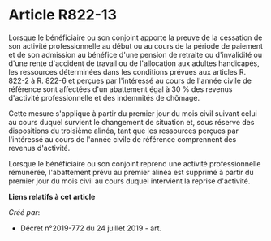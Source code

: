 # Article R822-13

Lorsque le bénéficiaire ou son conjoint apporte la preuve de la cessation de son activité professionnelle au début ou au
cours de la période de paiement et de son admission au bénéfice d'une pension de retraite ou d'invalidité ou d'une rente
d'accident de travail ou de l'allocation aux adultes handicapés, les ressources déterminées dans les conditions prévues aux
articles R. 822-2 à R. 822-6 et perçues par l'intéressé au cours de l'année civile de référence sont affectées d'un
abattement égal à 30 % des revenus d'activité professionnelle et des indemnités de chômage.

Cette mesure s'applique à partir du premier jour du mois civil suivant celui au cours duquel survient le changement de
situation et, sous réserve des dispositions du troisième alinéa, tant que les ressources perçues par l'intéressé au cours de
l'année civile de référence comprennent des revenus d'activité.

Lorsque le bénéficiaire ou son conjoint reprend une activité professionnelle rémunérée, l'abattement prévu au premier alinéa
est supprimé à partir du premier jour du mois civil au cours duquel intervient la reprise d'activité.

**Liens relatifs à cet article**

_Créé par_:

  - Décret n°2019-772 du 24 juillet 2019 - art.
